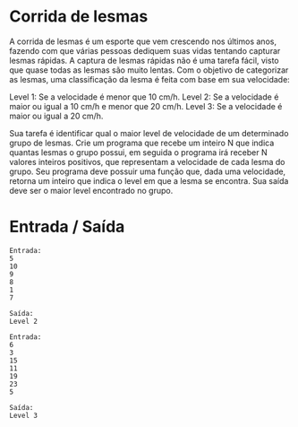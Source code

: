 # Corrida de lesmas

A corrida de lesmas é um esporte que vem crescendo nos últimos anos, fazendo com que várias pessoas dediquem suas vidas tentando capturar lesmas rápidas. A captura de lesmas rápidas não é uma tarefa fácil, visto que quase todas as lesmas são muito lentas. Com o objetivo de categorizar as lesmas, uma classificação da lesma é feita com base em sua velocidade:

Level 1: Se a velocidade é menor que 10 cm/h.
Level 2: Se a velocidade é maior ou igual a 10 cm/h e menor que 20 cm/h.
Level 3: Se a velocidade é maior ou igual a 20 cm/h.

Sua tarefa é identificar qual o maior level de velocidade de um determinado grupo de lesmas. Crie um programa que recebe um inteiro N que indica quantas lesmas o grupo possui, em seguida o programa irá receber N valores inteiros positivos, que representam a velocidade de cada lesma do grupo. Seu programa deve possuir uma função que, dada uma velocidade, retorna um inteiro que indica o level em que a lesma se encontra. Sua saída deve ser o maior level encontrado no grupo.

# Entrada / Saída

```
Entrada: 
5
10
9
8
1
7

Saída:
Level 2
```

```
Entrada:
6
3
15
11
19
23
5

Saída:
Level 3
```